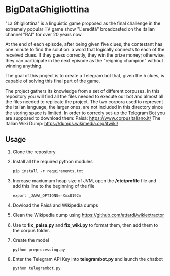 # BigDataGhigliottina

"La Ghigliottina" is a linguistic game proposed as the final challenge in the extremely popular TV game show "L'eredità" broadcasted on the italian channel "RAI" for over 20 years now.

At the end of each episode, after being given five clues, the contestant has one minute to find the solution: a word that logically connects to each of the received clues. If they guess correctly, they win the prize money; otherwise, they can participate in the next episode as the "reigning champion" without winning anything.

The goal of this project is to create a Telegram bot that, given the 5 clues, is capable of solving this final part of the game.

The project gathers its knowledge from a set of different corpuses. In this repository you will find all the files needed to execute our bot and almost all the files needed to replicate the project.
The two corpora used to represent the Italian language, the larger ones, are not included in this directory since the storing space is limited. In order to correcly set-up the Telegram Bot you are supposed to download them:
Paisà: <https://www.corpusitaliano.it/>
The Italian Wiki Dump: <https://dumps.wikimedia.org/itwiki/>

## Usage

1. Clone the repository
2. Install all the required python modules

    ``` txt
    pip install -r requirements.txt
    ```

3. Increase maxiumum heap size of JVM, open the **/etc/profile** file and add this line to the beginning of the file

    ``` py
    export _JAVA_OPTIONS=-Xmx8192m
    ```

4. Dowload the Paisà and Wikipedia dumps
5. Clean the Wikipedia dump using  <https://github.com/attardi/wikiextractor>
6. Use to **fix_paisa.py** and **fix_wiki.py** to format them, then add them to the corpus folder.
7. Create the model

    ``` py
    python preprocessing.py
    ```

8. Enter the Telegram API Key into **telegrambot.py** and launch the chatbot

    ``` py
    python telegrambot.py
    ```
